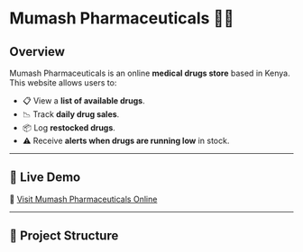 # Mumash Pharmaceuticals 🏥💊

## Overview  
Mumash Pharmaceuticals is an online **medical drugs store** based in Kenya. This website allows users to:  
- 📋 View a **list of available drugs**.  
- 📉 Track **daily drug sales**.  
- 📦 Log **restocked drugs**.  
- ⚠️ Receive **alerts when drugs are running low** in stock.  

---

## 🚀 Live Demo  
🔗 [Visit Mumash Pharmaceuticals Online](https://nathanateka47.github.io/mumash-pharmaceuticals/)  

---

## 📂 Project Structure  
